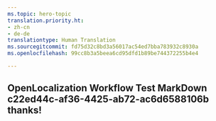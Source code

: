 ```yaml
---
ms.topic: hero-topic
translation.priority.ht:
- zh-cn
- de-de
translationtype: Human Translation
ms.sourcegitcommit: fd75d32c8bd3a56017ac54ed7bba783932c8930a
ms.openlocfilehash: 99cc8b3a5beea6cd95dfd1b89be744372255b4e4

---
```

## OpenLocalization Workflow Test MarkDown c22ed44c-af36-4425-ab72-ac6d6588106b thanks!



<!--HONumber=Jul16_HO3-->


